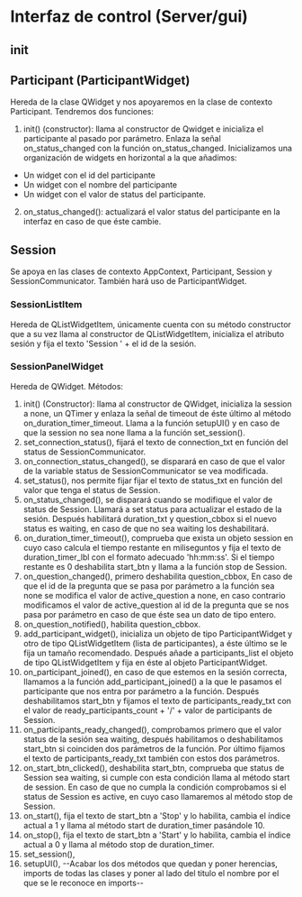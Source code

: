 # Interfaz de control (Server/gui)
## init
## Participant (ParticipantWidget)
Hereda de la clase QWidget y nos apoyaremos en la clase de contexto Participant.
Tendremos dos funciones:
1. init() (constructor): llama al constructor de Qwidget e inicializa el participante al pasado por parámetro. Enlaza la señal on_status_changed con la función on_status_changed. Inicializamos una organización de widgets en horizontal a la que añadimos:
* Un widget con el id del participante
* Un widget con el nombre del participante
* Un widget con el valor de status del participante.
2. on_status_changed(): actualizará el valor status del participante en la interfaz en caso de que éste cambie.
## Session
Se apoya en las clases de contexto AppContext, Participant, Session y SessionCommunicator. También hará uso de ParticipantWidget.
### SessionListItem
Hereda de QListWidgetItem, únicamente cuenta con su método constructor que a su vez llama al constructor de QListWidgetItem, inicializa el atributo sesión y fija el texto 'Session ' + el id de la sesión.
### SessionPanelWidget
Hereda de QWidget. Métodos:
1. init() (Constructor): llama al constructor de QWidget, inicializa la session a none, un QTimer y enlaza la señal  de timeout de éste último al método on_duration_timer_timeout. Llama a la función setupUI() y  en caso de que la session no sea none llama a la función set_session().
2. set_connection_status(), fijará el texto de connection_txt en función del status de SessionCommunicator.
3. on_connection_status_changed(), se disparará en caso de que el valor de la variable status de SessionCommunicator se vea modificada.
4. set_status(), nos permite fijar fijar el texto de status_txt en función del valor que tenga el status de Session.
5. on_status_changed(), se disparará cuando se modifique el valor de status de Session. Llamará a set status para actualizar el estado de la sesión. Después habilitará duration_txt y question_cbbox si el nuevo status es waiting, en caso de que no sea waiting los deshabilitará.
6. on_duration_timer_timeout(), comprueba que exista un objeto session en cuyo caso calcula el tiempo restante en miliseguntos y fija el texto de duration_timer_lbl con el formato adecuado 'hh:mm:ss'. Si el tiempo restante es 0 deshabilita start_btn y llama a la función stop de Session.
7. on_question_changed(), primero deshabilita question_cbbox, En caso de que el id de la pregunta que se pasa por parámetro a la función sea none se modifica el valor de active_question a none, en caso contrario modificamos el valor de active_question al id de la pregunta que se nos pasa por parámetro en caso de que éste sea un dato de tipo entero.
8. on_question_notified(), habilita question_cbbox.
9. add_participant_widget(), inicializa un objeto de tipo ParticipantWidget y otro de tipo QListWidgetItem (lista de participantes), a éste último se le fija un tamaño recomendado. Después añade a participants_list el objeto de tipo QListWidgetItem y fija en éste al objeto ParticipantWidget.
10. on_participant_joined(), en caso de que estemos en la sesión correcta, llamamos a la función add_participant_joined() a la que le pasamos el participante que nos entra por parámetro a la función. Después deshabilitamos start_btn y fijamos el texto de participants_ready_txt con el valor de ready_participants_count + '/' + valor de participants de
Session.
11. on_participants_ready_changed(), comprobamos primero que el valor status de la sesión sea waiting, después habilitamos o deshabilitamos start_btn si coinciden dos parámetros de la función. Por último fijamos el texto de participants_ready_txt también con estos dos parámetros.
12. on_start_btn_clicked(), deshabilita start_btn, comprueba que status de Session sea waiting, si cumple con esta condición llama al método start de session. En caso de que no cumpla la condición comprobamos si el status de Session es active, en cuyo caso llamaremos al método stop de Session.
13. on_start(), fija el texto de start_btn a 'Stop' y lo habilita, cambia el índice actual a 1 y llama al método start de duration_timer pasándole 10.
14. on_stop(), fija el texto de start_btn a 'Start' y lo habilita, cambia el índice actual a 0 y llama al método stop de duration_timer.
15. set_session(),
16. setupUI(), 
--Acabar los dos métodos que quedan y poner herencias, imports de todas las clases y poner al lado del titulo el nombre por el que se le reconoce en imports--

